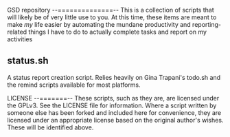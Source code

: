   GSD repository
--==============--
This is a collection of scripts that will likely be of very little use to you.  At this time, these items are meant to make *my* life easier by automating the mundane productivity and reporting-related things I have to do to actually complete tasks and report on my activities

status.sh
---------
A status report creation script.  Relies heavily on Gina Trapani's todo.sh and the remind scripts available for most platforms.


  LICENSE
--=======--
These scripts, such as they are, are licensed under the GPLv3.  See the LICENSE file for information.  Where a script written by someone else has been forked and included here for convenience, they are licensed under an appropriate license based on the original author's wishes.  These will be identified above.
